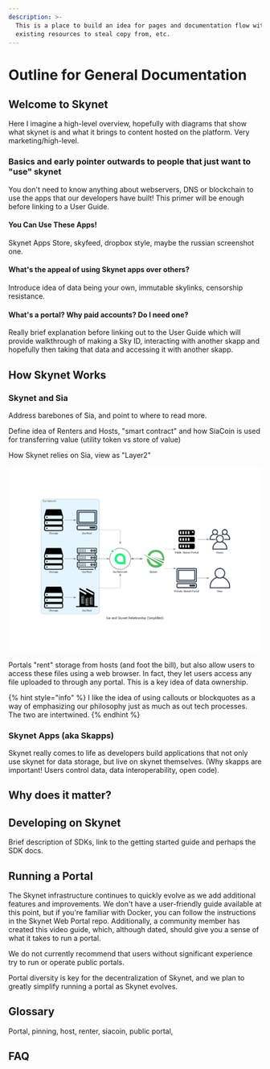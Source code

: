 ```yaml
---
description: >-
  This is a place to build an idea for pages and documentation flow with
  existing resources to steal copy from, etc.
---
```


# Outline for General Documentation

## Welcome to Skynet

Here I imagine a high-level overview, hopefully with diagrams that show what skynet is and what it brings to content hosted on the platform. Very marketing/high-level.

### Basics and early pointer outwards to people that just want to "use" skynet

You don't need to know anything about webservers, DNS or blockchain to use the apps that our developers have built! This primer will be enough before linking to a User Guide.

#### You Can Use These Apps!

Skynet Apps Store, skyfeed, dropbox style, maybe the russian screenshot one.

#### What's the appeal of using Skynet apps over others?

Introduce idea of data being your own, immutable skylinks, censorship resistance.

#### What's a portal? Why paid accounts? Do I need one?

Really brief explanation before linking out to the User Guide which will provide walkthrough of making a Sky ID, interacting with another skapp and hopefully then taking that data and accessing it with another skapp.

## How Skynet Works

### Skynet and Sia

Address barebones of Sia, and point to where to read more.

Define idea of Renters and Hosts, "smart contract" and how SiaCoin is used for transferring value \(utility token vs store of value\)

How Skynet relies on Sia, view as "Layer2"

![Refine this image, but I think is a good starting point for skynet vs sia](../.gitbook/assets/sia_and_skynet_relationship_-simplified-.png)

Portals "rent" storage from hosts \(and foot the bill\), but also allow users to access these files using a web browser. In fact, they let users access any file uploaded to through any portal. This is a key idea of data ownership.

{% hint style="info" %}
I like the idea of using callouts or blockquotes as a way of emphasizing our philosophy just as much as out tech processes. The two are intertwined.
{% endhint %}

### Skynet Apps \(aka Skapps\)

Skynet really comes to life as developers build applications that not only use skynet for data storage, but live on skynet themselves. \(Why skapps are important! Users control data, data interoperability, open code\).

## Why does it matter?

## Developing on Skynet

Brief description of SDKs, link to the getting started guide and perhaps the SDK docs.

## Running a Portal

The Skynet infrastructure continues to quickly evolve as we add additional features and improvements. We don't have a user-friendly guide available at this point, but if you're familiar with Docker, you can follow the instructions in the Skynet Web Portal repo. Additionally, a community member has created this video guide, which, although dated, should give you a sense of what it takes to run a portal.

We do not currently recommend that users without significant experience try to run or operate public portals.

Portal diversity is key for the decentralization of Skynet, and we plan to greatly simplify running a portal as Skynet evolves.

## Glossary

Portal, pinning, host, renter, siacoin, public portal, 

## FAQ





## 

